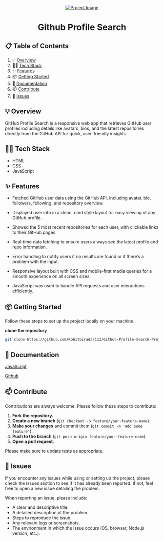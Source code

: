 <div align="center">
  <div>
    <a href="https://rohitbiradar111.github.io/Github-Profile-Search-Project/" target="_blank">
      <img src="https://github.com/user-attachments/assets/a9fe56d1-0301-467f-bb6f-7cfe96c59163" alt="Project Image">
    </a>
  </div>
  <h1 align="center">Github Profile Search</h1>
</div>

## 📋 <a name="table">Table of Contents</a>

1. 💡 [Overview](#overview)
2. 👩‍💻 [Tech Stack](#tech-stack)
3. ✨ [Features](#features)
4. 📦 [Getting Started](#getting-started)
5. 📖 [Documentation](#documentation)
6. 📫 [Contribute](#contribute)
7. 🐛 [Issues](#issues)

## <a name="overview">💡 Overview</a>

GitHub Profile Search is a responsive web app that retrieves GitHub user profiles including details like avatars, bios, and the latest repositories directly from the GitHub API for quick, user-friendly insights.

## <a name="tech-stack">👩‍💻 Tech Stack</a>

- HTML
- CSS
- JavaScript

## <a name="features">✨ Features</a>

- Fetched GitHub user data using the GitHub API, including avatar, bio, followers, following, and repository overview.

- Displayed user info in a clean, card style layout for easy viewing of any GitHub profile.

- Showed the 5 most recent repositories for each user, with clickable links to their GitHub pages.

- Real-time data fetching to ensure users always see the latest profile and repo information.

- Error handling to notify users if no results are found or if there’s a problem with the input.

- Responsive layout built with CSS and mobile-first media queries for a smooth experience on all screen sizes.

- JavaScript was used to handle API requests and user interactions efficiently.

## <a name="getting-started">📦 Getting Started</a>

Follow these steps to set up the project locally on your machine.

**clone the repository**

```bash
git clone https://github.com/Rohitbiradar111/Github-Profile-Search-Project.git
```

## <a name="documentation">📖 Documentation</a>

[JavaScript](https://developer.mozilla.org/en-US/docs/Web/JavaScript)

[Github](https://docs.github.com/en)

## <a name="contribute">📫 Contribute</a>

Contributions are always welcome. Please follow these steps to contribute:

1. **Fork the repository.**
2. **Create a new branch** (`git checkout -b feature/your-feature-name`).
3. **Make your changes** and commit them (`git commit -m 'Add some feature'`).
4. **Push to the branch** (`git push origin feature/your-feature-name`).
5. **Open a pull request**.

Please make sure to update tests as appropriate.

## <a name="issues">🐛 Issues</a>

If you encounter any issues while using or setting up the project, please check the issues section to see if it has already been reported. If not, feel free to open a new issue detailing the problem.

When reporting an issue, please include:

- A clear and descriptive title.
- A detailed description of the problem.
- Steps to reproduce the issue.
- Any relevant logs or screenshots.
- The environment in which the issue occurs (OS, browser, Node.js version, etc.).
